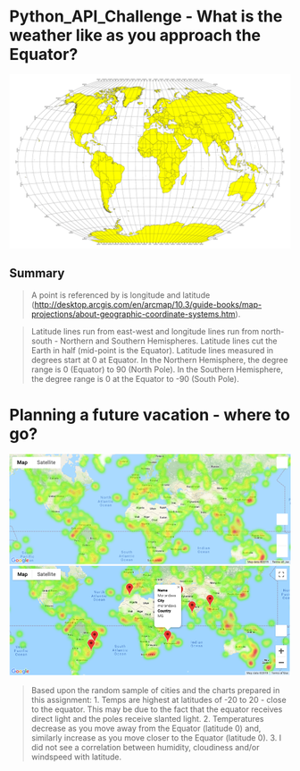 # Python_API_Challenge - What is the weather like as you approach the Equator?

![Equator](Images/equatorsign.png)

## **Summary**

>A point is referenced by is longitude and latitude (http://desktop.arcgis.com/en/arcmap/10.3/guide-books/map-projections/about-geographic-coordinate-systems.htm).

>Latitude lines run from east-west and longitude lines run from north-south - Northern and Southern Hemispheres. Latitude lines cut the Earth in half (mid-point is the Equator). Latitude lines measured in degrees start at 0 at Equator. In the Northern Hemisphere, the degree range is 0 (Equator) to 90 (North Pole). In the Southern Hemisphere, the degree range is 0 at the Equator to -90 (South Pole).


# Planning a future vacation - where to go?

![heatmap](Images/heatmap.png)
![hotel map](Images/hotel_map.png)

>Based upon the random sample of cities and the charts prepared in this assignment:
	1. Temps are highest at latitudes of -20 to 20 - close to the equator. This may be due to the fact that the equator receives direct light and the poles receive slanted light.
	2. Temperatures decrease as you move away from the Equator (latitude 0) and, similarly increase as you move closer to the Equator (latitude 0).
	3. I did not see a correlation between humidity, cloudiness and/or windspeed with latitude.
